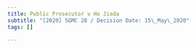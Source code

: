 ```yaml
---
title: Public Prosecutor v Ho Jiada
subtitle: "[2020] SGMC 28 / Decision Date: 15\_May\_2020"
tags: []

---
```

